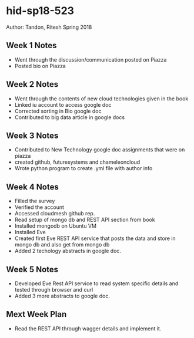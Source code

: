 # hid-sp18-523
Author: Tandon, Ritesh
Spring 2018

## Week 1 Notes
* Went through the discussion/communication posted on Piazza
* Posted bio on Piazza

## Week 2 Notes
* Went through the contents of new cloud technologies given in the book
* Linked iu account to access google doc
* Corrected sorting in Bio google doc
* Contributed to big data article in google docs

## Week 3 Notes
* Contributed to New Technology google doc assignments that were on piazza
* created github, futuresystems and chameleoncloud
* Wrote python program to create .yml file with author info

## Week 4 Notes
*  Filled the survey
* Verified the account
* Accessed cloudmesh github rep.
* Read setup of mongo db and REST API section from book
* Installed mongodb on Ubuntu VM
* Installed Eve
* Created first Eve REST API service that posts the data and store in mongo db and also get from mongo db
* Added 2 techology abstracts in google doc. 

## Week 5 Notes
* Developed Eve Rest API service to read system specific details and tested through browser and curl
* Added 3 more abstracts to google doc.

## Mext Week Plan
* Read the REST API through wagger details and implement it.